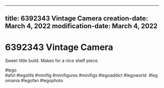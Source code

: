 ----
title: 6392343 Vintage Camera
creation-date: March 4, 2022
modification-date: March 4, 2022
----

# 6392343 Vintage Camera

Sweet little build. Makes for a nice shelf piece. 

#lego 
 #afol #legolife #minifig #minifigures #minifigs #legoaddict #legoworld  #legomania #legofan #legophoto 

